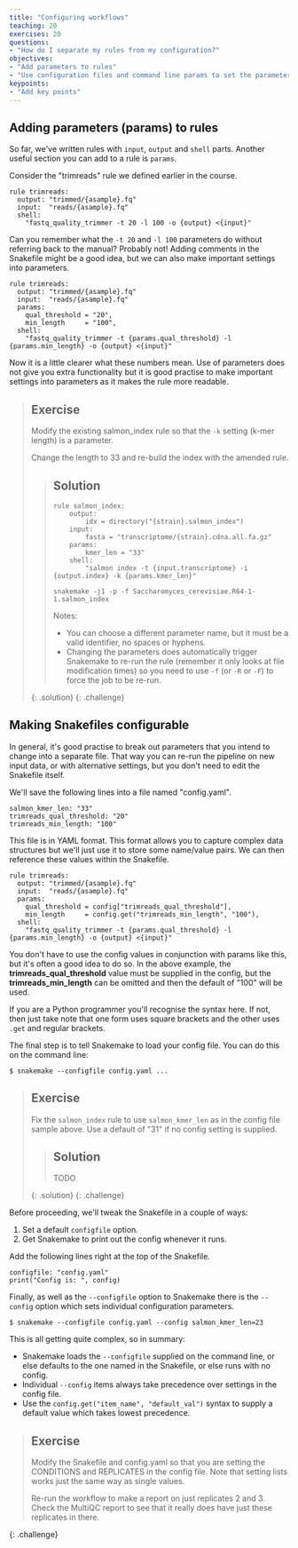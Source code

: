 ```yaml
---
title: "Configuring workflows"
teaching: 20
exercises: 20
questions:
- "How do I separate my rules from my configuration?"
objectives:
- "Add parameters to rules"
- "Use configuration files and command line params to set the parameters"
keypoints:
- "Add key points"
---
```


## Adding parameters (params) to rules

So far, we've written rules with `input`, `output` and `shell` parts. Another useful section you can add to
a rule is `params`.

Consider the "trimreads" rule we defined earlier in the course.

~~~
rule trimreads:
  output: "trimmed/{asample}.fq"
  input:  "reads/{asample}.fq"
  shell:
    "fastq_quality_trimmer -t 20 -l 100 -o {output} <{input}"
~~~

Can you remember what the `-t 20` and `-l 100` parameters do without referring back to the manual? Probably not!
Adding comments in the Snakefile might be a good idea, but we can also make important settings into parameters.

~~~
rule trimreads:
  output: "trimmed/{asample}.fq"
  input:  "reads/{asample}.fq"
  params:
    qual_threshold = "20",
    min_length     = "100",
  shell:
    "fastq_quality_trimmer -t {params.qual_threshold} -l {params.min_length} -o {output} <{input}"
~~~

Now it is a little clearer what these numbers mean. Use of parameters does not give you extra functionality but it is
good practise to make important settings into parameters as it makes the rule more readable.

> ## Exercise
>
> Modify the existing salmon_index rule so that the `-k` setting (k-mer length) is a parameter.
>
> Change the length to 33 and re-build the index with the amended rule.
>
> > ## Solution
> >
> > ~~~
> > rule salmon_index:
> >     output:
> >         idx = directory("{strain}.salmon_index")
> >     input:
> >         fasta = "transcriptome/{strain}.cdna.all.fa.gz"
> >     params:
> >         kmer_len = "33"
> >     shell:
> >         "salmon index -t {input.transcriptome} -i {output.index} -k {params.kmer_len}"
> > ~~~
> >
> > ~~~
> > snakemake -j1 -p -f Saccharomyces_cerevisiae.R64-1-1.salmon_index
> > ~~~
> >
> > Notes:
> >
> > * You can choose a different parameter name, but it must be a valid identifier, no spaces or hyphens.
> > * Changing the parameters does automatically trigger Snakemake to re-run the rule (remember it only looks
> >   at file modification times) so you need to use `-f` (or `-R` or `-F`) to force the job to be re-run.
> >
> {: .solution}
{: .challenge}

## Making Snakefiles configurable

In general, it's good practise to break out parameters that you intend to change into a separate file. That
way you can re-run the pipeline on new input data, or with alternative settings, but you don't
need to edit the Snakefile itself.

We'll save the following lines into a file named "config.yaml".

~~~
salmon_kmer_len: "33"
trimreads_qual_threshold: "20"
trimreads_min_length: "100"
~~~

This file is in YAML format. This format allows you to capture complex data structures but we'll just use it to
store some name/value pairs. We can then reference these values within the Snakefile.

~~~
rule trimreads:
  output: "trimmed/{asample}.fq"
  input:  "reads/{asample}.fq"
  params:
    qual_threshold = config["trimreads_qual_threshold"],
    min_length     = config.get("trimreads_min_length", "100"),
  shell:
    "fastq_quality_trimmer -t {params.qual_threshold} -l {params.min_length} -o {output} <{input}"
~~~

You don't have to use the config values in conjunction with params like this, but it's often a good idea to do so.
In the above example, the **trimreads_qual_threshold** value must be supplied in the config, but the
**trimreads_min_length** can be omitted and then the default of "100" will be used.

If you are a Python programmer you'll recognise the syntax here. If not, then just take note that one form uses square
brackets and the other uses `.get` and regular brackets.

The final step is to tell Snakemake to load your config file. You can do this on the command line:

~~~
$ snakemake --configfile config.yaml ...
~~~

> ## Exercise
>
> Fix the `salmon_index` rule to use `salmon_kmer_len` as in the config file sample above. Use a default of "31" if
> no config setting is supplied.
>
> > ## Solution
> >
> > TODO
> >
> {: .solution}
{: .challenge}

Before proceeding, we'll tweak the Snakefile in a couple of ways:

1. Set a default `configfile` option.
1. Get Snakemake to print out the config whenever it runs.

Add the following lines right at the top of the Snakefile.

~~~
configfile: "config.yaml"
print("Config is: ", config)
~~~

Finally, as well as the `--configfile` option to Snakemake there is the `--config` option which sets individual
configuration parameters.

~~~
$ snakemake --configfile config.yaml --config salmon_kmer_len=23
~~~

This is all getting quite complex, so in summary:

* Snakemake loads the `--configfile` supplied on the command line, or else defaults to the one named in the Snakefile, or else
  runs with no config.
* Individual `--config` items always take precedence over settings in the config file.
* Use the `config.get("item_name", "default_val")` syntax to supply a default value which takes lowest precedence.

> ## Exercise
>
> Modify the Snakefile and config.yaml so that you are setting the CONDITIONS and REPLICATES in the config file.
> Note that setting lists works just the same way as single values.
>
> Re-run the workflow to make a report on just replicates 2 and 3. Check the MultiQC report to see that it really
> does have just these replicates in there.
>
{: .challenge}
